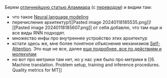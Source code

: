 Берем [отличнейшую статью Аламмара](https://jalammar.github.io/illustrated-gpt2) (с [переводом](https://habr.com/ru/post/490842/)) и видим там:
 - что такое [Neural language modeling](https://jalammar.github.io/illustrated-gpt2/#:~:text=a%20language%20model%3F-,What%20is%20a%20Language%20Model,-In%20The%20Illustrated)
 - перечисление архитектур![[Pasted image 20240118185535.png]]![[Pasted image 20240118185607.png]]
 от себя добавлю, что там еще и все виды RNN подходят.
 - множество инфы про внутреннее устройство этих архитектур
 - кстати здесь же, мне более понятное объяснение механизмов [Self-Attention](https://jalammar.github.io/illustrated-gpt2/#:~:text=Self%2DAttention%20Recap). Это еще не все, далее [еще подробнее, все по действиям и молекулам](https://jalammar.github.io/illustrated-gpt2/#part-2-illustrated-self-attention)
 - но вот про метрики там нет, но у нас уже было про метрики в [[6. Machine translation. Problem setup, training and inference procedures. Quality metrics for MT]]